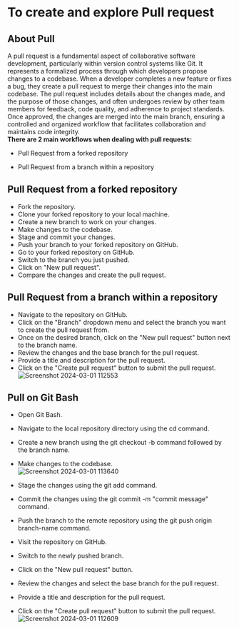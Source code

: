 # To create and explore Pull request
## About Pull 
A pull request is a fundamental aspect of collaborative software development, particularly within version control systems like Git. It represents a formalized process through which developers propose changes to a codebase. When a developer completes a new feature or fixes a bug, they create a pull request to merge their changes into the main codebase. The pull request includes details about the changes made, and the purpose of those changes, and often undergoes review by other team members for feedback, code quality, and adherence to project standards. Once approved, the changes are merged into the main branch, ensuring a controlled and organized workflow that facilitates collaboration and maintains code integrity.<br>
**There are 2 main workflows when dealing with pull requests:**

- Pull Request from a forked repository

- Pull Request from a branch within a repository
## Pull Request from a forked repository
- Fork the repository.
- Clone your forked repository to your local machine.
- Create a new branch to work on your changes.
- Make changes to the codebase.
- Stage and commit your changes.
- Push your branch to your forked repository on GitHub.
- Go to your forked repository on GitHub.
- Switch to the branch you just pushed.
- Click on "New pull request".
- Compare the changes and create the pull request.
## Pull Request from a branch within a repository
- Navigate to the repository on GitHub.
- Click on the "Branch" dropdown menu and select the branch you want to create the pull request from.
- Once on the desired branch, click on the "New pull request" button next to the branch name.
- Review the changes and the base branch for the pull request.
- Provide a title and description for the pull request.
- Click on the "Create pull request" button to submit the pull request.
![Screenshot 2024-03-01 112553](https://github.com/Sushantjha1236/Semster-4_Practicals/assets/113833084/13910287-ad86-4d7f-aca7-1da498ee21e7)

## Pull on Git Bash
- Open Git Bash.
- Navigate to the local repository directory using the cd command.
- Create a new branch using the git checkout -b command followed by the branch name.
- Make changes to the codebase.<br>
  ![Screenshot 2024-03-01 113640](https://github.com/Sushantjha1236/Semster-4_Practicals/assets/113833084/6a10a775-b832-41d0-8a27-5dd03e16cfbb)

- Stage the changes using the git add command.
- Commit the changes using the git commit -m "commit message" command.
- Push the branch to the remote repository using the git push origin branch-name command.
- Visit the repository on GitHub.
- Switch to the newly pushed branch.
- Click on the "New pull request" button.
- Review the changes and select the base branch for the pull request.
- Provide a title and description for the pull request.
- Click on the "Create pull request" button to submit the pull request.
![Screenshot 2024-03-01 112609](https://github.com/Sushantjha1236/Semster-4_Practicals/assets/113833084/30a42d1e-82c2-448e-912a-99c9e0e4b456)
